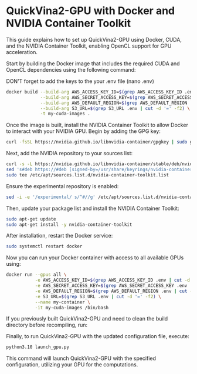 # QuickVina2-GPU with Docker and NVIDIA Container Toolkit

This guide explains how to set up QuickVina2-GPU using Docker, CUDA, and the NVIDIA Container Toolkit, enabling OpenCL support for GPU acceleration.

Start by building the Docker image that includes the required CUDA and OpenCL dependencies using the following command:

DON'T forget to add the keys to the your .env file (nano .env)

```bash
docker build --build-arg AWS_ACCESS_KEY_ID=$(grep AWS_ACCESS_KEY_ID .env | cut -d '=' -f2) \
             --build-arg AWS_SECRET_ACCESS_KEY=$(grep AWS_SECRET_ACCESS_KEY .env | cut -d '=' -f2) \
             --build-arg AWS_DEFAULT_REGION=$(grep AWS_DEFAULT_REGION .env | cut -d '=' -f2) \
             --build-arg S3_URL=$(grep S3_URL .env | cut -d '=' -f2) \
             -t my-cuda-images .
```
Once the image is built, install the NVIDIA Container Toolkit to allow Docker to interact with your NVIDIA GPU. Begin by adding the GPG key:

```bash
curl -fsSL https://nvidia.github.io/libnvidia-container/gpgkey | sudo gpg --dearmor -o /usr/share/keyrings/nvidia-container-toolkit-keyring.gpg
```
Next, add the NVIDIA repository to your sources list:

```bash
curl -s -L https://nvidia.github.io/libnvidia-container/stable/deb/nvidia-container-toolkit.list | \
sed 's#deb https://#deb [signed-by=/usr/share/keyrings/nvidia-container-toolkit-keyring.gpg] https://#g' | \
sudo tee /etc/apt/sources.list.d/nvidia-container-toolkit.list
```
Ensure the experimental repository is enabled:

```bash
sed -i -e '/experimental/ s/^#//g' /etc/apt/sources.list.d/nvidia-container-toolkit.list
```
Then, update your package list and install the NVIDIA Container Toolkit:

```bash
sudo apt-get update
sudo apt-get install -y nvidia-container-toolkit
```
After installation, restart the Docker service:

```bash
sudo systemctl restart docker
```
Now you can run your Docker container with access to all available GPUs using:

```bash
docker run --gpus all \
           -e AWS_ACCESS_KEY_ID=$(grep AWS_ACCESS_KEY_ID .env | cut -d '=' -f2) \
           -e AWS_SECRET_ACCESS_KEY=$(grep AWS_SECRET_ACCESS_KEY .env | cut -d '=' -f2) \
           -e AWS_DEFAULT_REGION=$(grep AWS_DEFAULT_REGION .env | cut -d '=' -f2) \
           -e S3_URL=$(grep S3_URL .env | cut -d '=' -f2) \
           --name my-container \
           -it my-cuda-images /bin/bash
```
If you previously built QuickVina2-GPU and need to clean the build directory before recompiling, run:

Finally, to run QuickVina2-GPU with the updated configuration file, execute:

```bash
python3.10 launch_gpu.py
```
This command will launch QuickVina2-GPU with the specified configuration, utilizing your GPU for the computations.
